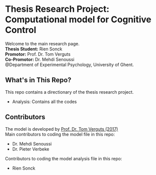 # Thesis Research Project: Computational model for Cognitive Control
Welcome to the main research page.<br/>
**Thesis Student:** Rien Sonck<br/>
**Promotor:** Prof. Dr. Tom Verguts<br/>
**Co-Promotor:** Dr. Mehdi Senoussi<br/>
@Department of Experimental Psychology, University of Ghent. 

## What's in This Repo? 
This repo contains a directionary of the thesis research project.
- Analysis: Contains all the codes 

## Contributors
The model is developed by [Prof. Dr. Tom Verguts (2017)](10.1162/jocn_a_01117)<br/>
Main contributors to coding the model file in this repo:
- Dr. Mehdi Senoussi
- Dr. Pieter Verbeke

Contributors to coding the model analysis file in this repo:
- Rien Sonck
